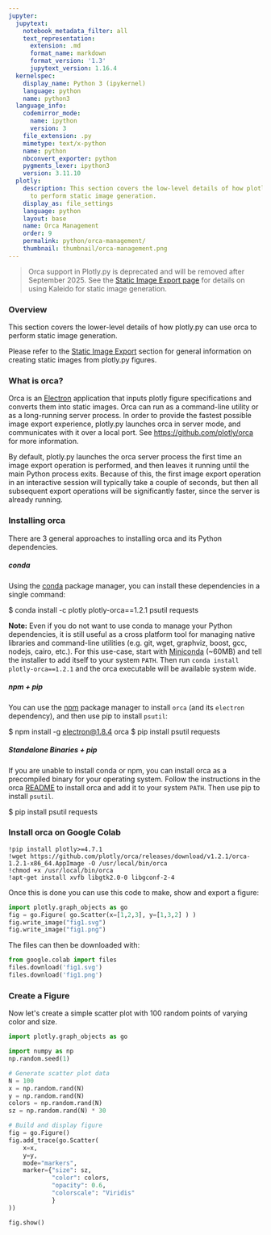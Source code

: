```yaml
---
jupyter:
  jupytext:
    notebook_metadata_filter: all
    text_representation:
      extension: .md
      format_name: markdown
      format_version: '1.3'
      jupytext_version: 1.16.4
  kernelspec:
    display_name: Python 3 (ipykernel)
    language: python
    name: python3
  language_info:
    codemirror_mode:
      name: ipython
      version: 3
    file_extension: .py
    mimetype: text/x-python
    name: python
    nbconvert_exporter: python
    pygments_lexer: ipython3
    version: 3.11.10
  plotly:
    description: This section covers the low-level details of how plotly.py uses orca
      to perform static image generation.
    display_as: file_settings
    language: python
    layout: base
    name: Orca Management
    order: 9
    permalink: python/orca-management/
    thumbnail: thumbnail/orca-management.png
---
```


> Orca support in Plotly.py is deprecated and will be removed after September 2025. See the [Static Image Export page](static-image-export.md) for details on using Kaleido for static image generation.

### Overview
This section covers the lower-level details of how plotly.py can use orca to perform static image generation.

Please refer to the [Static Image Export](static-image-export.md) section for general information on creating static images from plotly.py figures.

### What is orca?
Orca is an [Electron](https://electronjs.org/) application that inputs plotly figure specifications and converts them into static images.  Orca can run as a command-line utility or as a long-running server process. In order to provide the fastest possible image export experience, plotly.py launches orca in server mode, and communicates with it over a local port. See https://github.com/plotly/orca for more information.

By default, plotly.py launches the orca server process the first time an image export operation is performed, and then leaves it running until the main Python process exits. Because of this, the first image export operation in an interactive session will typically take a couple of seconds, but then all subsequent export operations will be significantly faster, since the server is already running.

### Installing orca
There are 3 general approaches to installing orca and its Python dependencies.

##### conda
Using the [conda](https://conda.io/docs/) package manager, you can install these dependencies in a single command:
<!-- #raw -->
$ conda install -c plotly plotly-orca==1.2.1 psutil requests
<!-- #endraw -->

**Note:** Even if you do not want to use conda to manage your Python dependencies, it is still useful as a cross platform tool for managing native libraries and command-line utilities (e.g. git, wget, graphviz, boost, gcc, nodejs, cairo, etc.).  For this use-case, start with [Miniconda](https://conda.io/miniconda.html) (~60MB) and tell the installer to add itself to your system `PATH`.  Then run `conda install plotly-orca==1.2.1` and the orca executable will be available system wide.

##### npm + pip
You can use the [npm](https://www.npmjs.com/get-npm) package manager to install `orca` (and its `electron` dependency), and then use pip to install `psutil`:

<!-- #raw -->
$ npm install -g electron@1.8.4 orca
$ pip install psutil requests
<!-- #endraw -->

##### Standalone Binaries + pip
If you are unable to install conda or npm, you can install orca as a precompiled binary for your operating system. Follow the instructions in the orca [README](https://github.com/plotly/orca) to install orca and add it to your system `PATH`. Then use pip to install `psutil`.

<!-- #raw -->
$ pip install psutil requests
<!-- #endraw -->

<!-- #region -->
### Install orca on Google Colab
```
!pip install plotly>=4.7.1
!wget https://github.com/plotly/orca/releases/download/v1.2.1/orca-1.2.1-x86_64.AppImage -O /usr/local/bin/orca
!chmod +x /usr/local/bin/orca
!apt-get install xvfb libgtk2.0-0 libgconf-2-4
```

Once this is done you can use this code to make, show and export a figure:

```python
import plotly.graph_objects as go
fig = go.Figure( go.Scatter(x=[1,2,3], y=[1,3,2] ) )
fig.write_image("fig1.svg")
fig.write_image("fig1.png")
```

The files can then be downloaded with:

```python
from google.colab import files
files.download('fig1.svg')
files.download('fig1.png')
```
<!-- #endregion -->

### Create a Figure
Now let's create a simple scatter plot with 100 random points of varying color and size.

```python
import plotly.graph_objects as go

import numpy as np
np.random.seed(1)

# Generate scatter plot data
N = 100
x = np.random.rand(N)
y = np.random.rand(N)
colors = np.random.rand(N)
sz = np.random.rand(N) * 30

# Build and display figure
fig = go.Figure()
fig.add_trace(go.Scatter(
    x=x,
    y=y,
    mode="markers",
    marker={"size": sz,
            "color": colors,
            "opacity": 0.6,
            "colorscale": "Viridis"
            }
))

fig.show()
```
<div>                        <script type="text/javascript">window.PlotlyConfig = {MathJaxConfig: 'local'};</script>
        <script charset="utf-8" src="https://cdn.plot.ly/plotly-3.1.0.min.js" integrity="sha256-Ei4740bWZhaUTQuD6q9yQlgVCMPBz6CZWhevDYPv93A=" crossorigin="anonymous"></script>                <div id="plotly-div-1" class="plotly-graph-div" style="height:100%; width:100%;"></div>            <script type="text/javascript">                window.PLOTLYENV=window.PLOTLYENV || {};                                if (document.getElementById("plotly-div-1")) {                    Plotly.newPlot(                        "plotly-div-1",                        [{"marker":{"color":{"dtype":"f8","bdata":"qGezv9dn7j8CZdBYGtDhP9wxCLClTO0\u002fR5W027WH5D\u002feKFvq4vXYP7bqVZl4Gt8\u002fGK4Y8IJW4z+C2c6F5ZXhPya9OztHo+0\u002fyDd5qUNm7T\u002fop99cpEXZPx+vI\u002fAL0+4\u002fLFms5S1Exj8knkHRkCvAP1xJFxtGSsE\u002fjAQNbGIu4D8gYdI6mQqWP41j2J\u002fFVe4\u002fpjRW3bp36j+Addp4RcKOP7yur1GZjcY\u002fqEwGlIdA1T8gySsugcTAP9AzIwZZ5+k\u002f4nZAUioQ1j8\u002fGGtJXBXuP33KlTPcn+I\u002f7Uj3QGQf7D8SdRiIEAjrP3zn3E\u002f5+Ow\u002fApNwo61u3T90mWJRrHvhP9HqTh4pjuk\u002fJCADuTdJ0j9OsJlPUGDfPzIjQWHpK+M\u002fgL3s8+jPjz95ot+4zP3iP4ZW\u002fXFawds\u002fdYh0v+XV6T9c1OGJ+CzUP5apQleLkuw\u002fZfMsas594j\u002fsZg9zpY3HP9v4Wl63Nuk\u002fxUoxaMKV4z8QEAQB\u002f5mrP+LOZQh05No\u002fUgCZke665T\u002fpv06OL2XtPwDws8LbWDo\u002ftgclZ5xB7z+YoQlS5BnYP6E6VBg8Ke8\u002fyYqhlNVZ4z9Nhdak54XqP2Vmq2EJZOI\u002f2ghkQTMZ5D\u002fMXJm94UbSP+0\u002fyrZWx+I\u002fa4RMpC0A6D9QWCWUTnfrP25YKB+iKeg\u002fJySaJ3xW5j91xgTE0KnrP54WHTLOptQ\u002fJ5jeDRp35T9Q5+BaHtvcPzj36xlfdNg\u002fFnMvsLtK2j8020Bs17HZP4ajCsEEUNQ\u002fGO8+csPm4z+st1fZK4nbPzgur\u002fliKe8\u002f0x69fouw5T9M5WH0vGrJP7x6FMART9s\u002fQknCgWL51T8huSDQQYbpPyNPvSvyKOw\u002futwg90Xs7D8oBBIuADXlPzq3IZgXS9E\u002fXvFjqsYm0D9isinuUlvrP1GFcNMJ4+A\u002fmo69uE2r6T8sjVVw01HiP7dVLVDndec\u002fmXXGRb6b4D9LyBO8FKvoPwykRKwVNOI\u002fEIJ+zjDO3T+IHxd1ne7VP9Awu\u002fgqdrE\u002frDyl5egv2D94bJ\u002fnX2K0P+V7LeA8c+8\u002fSN1\u002fBBc\u002fxz8="},"colorscale":[[0.0,"#440154"],[0.1111111111111111,"#482878"],[0.2222222222222222,"#3e4989"],[0.3333333333333333,"#31688e"],[0.4444444444444444,"#26828e"],[0.5555555555555556,"#1f9e89"],[0.6666666666666666,"#35b779"],[0.7777777777777778,"#6ece58"],[0.8888888888888888,"#b5de2b"],[1.0,"#fde725"]],"opacity":0.6,"size":{"dtype":"f8","bdata":"bXz+JRNbOEDJMkaXtD86QCrr+YYDpzRAKOIzk7cVMUCWlNXjClETQLtyR\u002fNGAyxAEkuQu9e1JEDIkLQ9OgEbQG06Jbx9xjFA7GoL93a8IkA\u002fscYFOn07QOJmgDYASjtACr5HiqzaHkC4jzlZKZ0KQKlENKzQJxdA5+d\u002f5Jz5LUBhjsi1ids1QEL7lK+7+xhAs+IYRpfDHUCvPTUK14w5QIiNLrJv8yhAK+ZELSSAMkDC0clKOQocQOQrt1DeeAhAZITtU5DzLkA2mSG04qAsQHLNAKoSUhJA8zjNy3inMkDZ9xVq\u002f1EwQFHy6VrGnzNAGivSYXBYEUB754rPu4s2QNR4uX1ZpRpA7zM+eD4pL0Blt67QEo83QFhFPQ3tb+U\u002f\u002fnHyFjV2I0Bojc05CzA6QFUJUqpeVzlABvnARzknMEAvpRcyjf85QLNCQJCCfjxAbBsYRc7KOEAAmLRKm585QGhna2vLsgdAHm72awSKM0DF4RiuAhs1QFgNxkGmTjJAYCnkkgv9N0AJHh+LHJjwPyzIovhuGzdAKrmj96zzNUAW0rRE7ykfQNGcZTor2R5A8HAF6Bb4MkDbh9fdxLckQL0nbBHN5TdABE8dXs7EKkCw1Sv4g3s3QGpBrMPStj1Ak5XCgtADIkAntmSYIykRQPHek30MCjtAduZKEC0\u002fMECaZ1+MAT49QH\u002fvwi0fGTNADx35hEDRPUD71Pji0mEwQKRtEQDnlS9AoEzfXVhAEECnoSeloVclQGR2EqB5K+k\u002fxsCoBFc\u002fE0BhzDBffl42QMCUsh0HL+0\u002fjy\u002fyGhr+JUDCBoW40d45QEPcjM7DxzRARxLUhm+6NEC+A58q7KIWQOOcKlamgypABhaDtYNyMUDjRZMJS7E9QIo\u002fI87\u002fdxhA2H9h0Fq6HUD2iLMG9XUfQMpJdPpSgTZAWumAGiRrK0Aqi8pIfVP7P8xZfjjPgi5AdOzfj2pvGUCowWLVR\u002fU3QN7kqpAC1yFAAOBwGHSA6j9UEpWrj80xQOIPX8qxUDlA2cDFXGjcJkDoE3Rt6X42QGLqRhMiqy5APb5ShoI6MEA="}},"mode":"markers","x":{"dtype":"f8","bdata":"Bjz6D32w2j9R8Lrz5QznPwDAYWaQ+x0\u002f9Aj+t2pZ0z88Bcej5cjCPxDKsIyAo7c\u002f5OE05l\u002fXxz\u002fOo1u9qh3WP+j7e2ejZNk\u002fVJ9il\u002fw94T+KlYE6FdTaPycjGXJR7eU\u002fDGIYx30ryj9KFuu8iRnsP8CsZ0R+C5w\u002fqeWnR3h05T\u002f+WqgzH7XaPwsJuX3J4OE\u002f3KoG\u002fzL4wT9ESHS8Y1vJP18n3RKzn+k\u002fEAY2s\u002f\u002f77j9YDr5IJA\u002fUP5SWEsKBJ+Y\u002f3sd1Q2EL7D\u002fjC1EnnqDsP1gcjBp1xbU\u002fkKZ5Ef3+oz\u002f8qPLQAL3FP+eerk6+Gew\u002fiGT6EkItuT8ujF9lbfPaP7irpfEHp+4\u002fyErKpLAP4T+slCh52yPmP+API3loMdQ\u002fMB0iy9D35T+VcKblQLXqP6C5X4QpupI\u002ftwF\u002fpi4B6D+xfaQCwKTvP8CoMRn58Oc\u002f9q6RW8vy0T+edOO4xkHpP9D\u002fWAIFbbo\u002fIADBm0mq3D\u002f7emLgNhPtPyIaOv+SytI\u002farf0QOlq0j8IlGW4xqTAP4AotIru1JM\u002fst2qSwW55T9QMpFOoRbLP3g1ZGq3\u002ftA\u002fNNSsRO913z8Q5zfkVVKrPz+sdOIrX+I\u002fVPhNfwDIwj8SPgtJl9viP06P7KRrZOY\u002fkAIS0ZYyuj8qeZmv5H\u002faP53k+K2GOOY\u002fXCZTxOmB2j8wtf3wf5OpPxxvLjgQJuE\u002fR1OPRM495T\u002fYayu7+HngPz+EHsgeOu4\u002fC1KIEw\u002fF4j9hxCkiq+jsP0TtKmfFmME\u002fQDBGrs7TwT94pYJBJtbpP5qxToyJc9k\u002f8NBvilMqxT9o7nF5Jq7tP+5skbzLQdY\u002fASWNGqcG6D+wWIEgYDvnP\u002f3EwiILROw\u002fnkuXah\u002f14z8Cb2ptuAfoP+4ZG7ZZVNY\u002fTC3aon9G0T\u002fz2gKTGavsP\u002fD8DJfYZds\u002fAvMLPPjf7j9NEP6p6TrlPyKQS2zu5OM\u002f2LQu+f1fvT\u002fdmkFMN2LuP\u002fSs10Jcy9w\u002f53DE7yqC4j9O1gnT6R7aP6zrNGzmVs4\u002f\u002fxwWK3zo7D\u002fYlzQVlVviPwDuSBeDg2c\u002fopmcsKa\u002f4z8="},"y":{"dtype":"f8","bdata":"0gqhBMDn1D9kOQn0qN3gPz4P1j6jWew\u002fUt\u002fD+4Hd1j9a8Q5PuBLtPzCc3umQ8uM\u002fQKBuonEzkD84p1Mn873tP4aONNrTG+Y\u002fccNHnBHq7z\u002f8QY\u002f3QA\u002fGP1xd4guqjcE\u002fIpDEcNLX7T95dNuZVUzmP9AhXydj5bA\u002fCnII2sAs6D\u002fuktX0wB\u002foP898MsBqie0\u002fh1ATks\u002fE5j\u002fgTYPFONC\u002fP8BkujJ1W5Q\u002fYCW+jQ3Xmj+AdkFBYPycP4xYoiHYg88\u002fpaUnVVmF6z8XUu2kGj7hP1fk3re3sOE\u002fnf8cxerx6j\u002fw1XmH0sm\u002fP\u002fCBuzgl3tE\u002fjb9HOoq+4j\u002fv9Kup7QbvP+areKX18+E\u002fADgQaEYYkz\u002fYtihpyJ7pP5xvetsZ0s0\u002fqqhzRs7T6T+yT2pztdLYP\u002fzqAYcious\u002fgxS2pWvo5z\u002fgqbZRuMzhP1BcymVdd8E\u002fMEzQCYitrj+Qdv1dXRC\u002fP5B1pvqAz6Y\u002fwM0FObyEuz+8e9wpC+TMPwndJETO0OY\u002fDQeeljPp4T\u002fAlDgh87aJP4hkawnobLI\u002fbHlxfe3z7j+UPBkF4S3iPxz6LkGDBco\u002frpM34Rom0D9Tf6Xga83nP4z2BE\u002fVA8k\u002fhgp8CX6a4j\u002fwNzNcZwrvPw299rY4Ges\u002f7GTH1FSzzj+ChqJJ7JnfP5xR7V+t1uM\u002fJ3SS8wKH6j\u002fsSiaMvRHEPyDrV9OjBZM\u002fUBZFofjssT+c0YI+RyDfP\u002fjfDAsNZ+M\u002fkTXS7Qc04j84LkFsqk\u002fUP8v1b1i+ou8\u002fm4mV2EWN4j\u002fU\u002fxGkO1TYP23T3CheoeE\u002fN3Cql8fZ5z+CPtkZW2rlPyTiDilx9NA\u002f0Kp02FH7sD+4rbOhda\u002fXP2cKTFSlJuQ\u002fVNaGYfvmyj8zGabQkhboP4AmaOuICLE\u002fvDDDqACp0D+Js5KkjMDpP9Bt5V50wsg\u002fF2xOqnZ25D\u002f0y1tjGcrgP0lAfuIGmO0\u002foJyYstrZ0D8Q30t30+KwP0VIFw6phec\u002ftH7ysq616D84YKnU0wztPzWMvxa30u0\u002fgHlDbaSSjD\u002fMK6irk\u002f\u002fNP8h8BvelvOM\u002faSeXeVde7j8="},"type":"scatter"}],                        {"template":{"data":{"histogram2dcontour":[{"type":"histogram2dcontour","colorbar":{"outlinewidth":0,"ticks":""},"colorscale":[[0.0,"#0d0887"],[0.1111111111111111,"#46039f"],[0.2222222222222222,"#7201a8"],[0.3333333333333333,"#9c179e"],[0.4444444444444444,"#bd3786"],[0.5555555555555556,"#d8576b"],[0.6666666666666666,"#ed7953"],[0.7777777777777778,"#fb9f3a"],[0.8888888888888888,"#fdca26"],[1.0,"#f0f921"]]}],"choropleth":[{"type":"choropleth","colorbar":{"outlinewidth":0,"ticks":""}}],"histogram2d":[{"type":"histogram2d","colorbar":{"outlinewidth":0,"ticks":""},"colorscale":[[0.0,"#0d0887"],[0.1111111111111111,"#46039f"],[0.2222222222222222,"#7201a8"],[0.3333333333333333,"#9c179e"],[0.4444444444444444,"#bd3786"],[0.5555555555555556,"#d8576b"],[0.6666666666666666,"#ed7953"],[0.7777777777777778,"#fb9f3a"],[0.8888888888888888,"#fdca26"],[1.0,"#f0f921"]]}],"heatmap":[{"type":"heatmap","colorbar":{"outlinewidth":0,"ticks":""},"colorscale":[[0.0,"#0d0887"],[0.1111111111111111,"#46039f"],[0.2222222222222222,"#7201a8"],[0.3333333333333333,"#9c179e"],[0.4444444444444444,"#bd3786"],[0.5555555555555556,"#d8576b"],[0.6666666666666666,"#ed7953"],[0.7777777777777778,"#fb9f3a"],[0.8888888888888888,"#fdca26"],[1.0,"#f0f921"]]}],"contourcarpet":[{"type":"contourcarpet","colorbar":{"outlinewidth":0,"ticks":""}}],"contour":[{"type":"contour","colorbar":{"outlinewidth":0,"ticks":""},"colorscale":[[0.0,"#0d0887"],[0.1111111111111111,"#46039f"],[0.2222222222222222,"#7201a8"],[0.3333333333333333,"#9c179e"],[0.4444444444444444,"#bd3786"],[0.5555555555555556,"#d8576b"],[0.6666666666666666,"#ed7953"],[0.7777777777777778,"#fb9f3a"],[0.8888888888888888,"#fdca26"],[1.0,"#f0f921"]]}],"surface":[{"type":"surface","colorbar":{"outlinewidth":0,"ticks":""},"colorscale":[[0.0,"#0d0887"],[0.1111111111111111,"#46039f"],[0.2222222222222222,"#7201a8"],[0.3333333333333333,"#9c179e"],[0.4444444444444444,"#bd3786"],[0.5555555555555556,"#d8576b"],[0.6666666666666666,"#ed7953"],[0.7777777777777778,"#fb9f3a"],[0.8888888888888888,"#fdca26"],[1.0,"#f0f921"]]}],"mesh3d":[{"type":"mesh3d","colorbar":{"outlinewidth":0,"ticks":""}}],"scatter":[{"fillpattern":{"fillmode":"overlay","size":10,"solidity":0.2},"type":"scatter"}],"parcoords":[{"type":"parcoords","line":{"colorbar":{"outlinewidth":0,"ticks":""}}}],"scatterpolargl":[{"type":"scatterpolargl","marker":{"colorbar":{"outlinewidth":0,"ticks":""}}}],"bar":[{"error_x":{"color":"#2a3f5f"},"error_y":{"color":"#2a3f5f"},"marker":{"line":{"color":"#E5ECF6","width":0.5},"pattern":{"fillmode":"overlay","size":10,"solidity":0.2}},"type":"bar"}],"scattergeo":[{"type":"scattergeo","marker":{"colorbar":{"outlinewidth":0,"ticks":""}}}],"scatterpolar":[{"type":"scatterpolar","marker":{"colorbar":{"outlinewidth":0,"ticks":""}}}],"histogram":[{"marker":{"pattern":{"fillmode":"overlay","size":10,"solidity":0.2}},"type":"histogram"}],"scattergl":[{"type":"scattergl","marker":{"colorbar":{"outlinewidth":0,"ticks":""}}}],"scatter3d":[{"type":"scatter3d","line":{"colorbar":{"outlinewidth":0,"ticks":""}},"marker":{"colorbar":{"outlinewidth":0,"ticks":""}}}],"scattermap":[{"type":"scattermap","marker":{"colorbar":{"outlinewidth":0,"ticks":""}}}],"scattermapbox":[{"type":"scattermapbox","marker":{"colorbar":{"outlinewidth":0,"ticks":""}}}],"scatterternary":[{"type":"scatterternary","marker":{"colorbar":{"outlinewidth":0,"ticks":""}}}],"scattercarpet":[{"type":"scattercarpet","marker":{"colorbar":{"outlinewidth":0,"ticks":""}}}],"carpet":[{"aaxis":{"endlinecolor":"#2a3f5f","gridcolor":"white","linecolor":"white","minorgridcolor":"white","startlinecolor":"#2a3f5f"},"baxis":{"endlinecolor":"#2a3f5f","gridcolor":"white","linecolor":"white","minorgridcolor":"white","startlinecolor":"#2a3f5f"},"type":"carpet"}],"table":[{"cells":{"fill":{"color":"#EBF0F8"},"line":{"color":"white"}},"header":{"fill":{"color":"#C8D4E3"},"line":{"color":"white"}},"type":"table"}],"barpolar":[{"marker":{"line":{"color":"#E5ECF6","width":0.5},"pattern":{"fillmode":"overlay","size":10,"solidity":0.2}},"type":"barpolar"}],"pie":[{"automargin":true,"type":"pie"}]},"layout":{"autotypenumbers":"strict","colorway":["#636efa","#EF553B","#00cc96","#ab63fa","#FFA15A","#19d3f3","#FF6692","#B6E880","#FF97FF","#FECB52"],"font":{"color":"#2a3f5f"},"hovermode":"closest","hoverlabel":{"align":"left"},"paper_bgcolor":"white","plot_bgcolor":"#E5ECF6","polar":{"bgcolor":"#E5ECF6","angularaxis":{"gridcolor":"white","linecolor":"white","ticks":""},"radialaxis":{"gridcolor":"white","linecolor":"white","ticks":""}},"ternary":{"bgcolor":"#E5ECF6","aaxis":{"gridcolor":"white","linecolor":"white","ticks":""},"baxis":{"gridcolor":"white","linecolor":"white","ticks":""},"caxis":{"gridcolor":"white","linecolor":"white","ticks":""}},"coloraxis":{"colorbar":{"outlinewidth":0,"ticks":""}},"colorscale":{"sequential":[[0.0,"#0d0887"],[0.1111111111111111,"#46039f"],[0.2222222222222222,"#7201a8"],[0.3333333333333333,"#9c179e"],[0.4444444444444444,"#bd3786"],[0.5555555555555556,"#d8576b"],[0.6666666666666666,"#ed7953"],[0.7777777777777778,"#fb9f3a"],[0.8888888888888888,"#fdca26"],[1.0,"#f0f921"]],"sequentialminus":[[0.0,"#0d0887"],[0.1111111111111111,"#46039f"],[0.2222222222222222,"#7201a8"],[0.3333333333333333,"#9c179e"],[0.4444444444444444,"#bd3786"],[0.5555555555555556,"#d8576b"],[0.6666666666666666,"#ed7953"],[0.7777777777777778,"#fb9f3a"],[0.8888888888888888,"#fdca26"],[1.0,"#f0f921"]],"diverging":[[0,"#8e0152"],[0.1,"#c51b7d"],[0.2,"#de77ae"],[0.3,"#f1b6da"],[0.4,"#fde0ef"],[0.5,"#f7f7f7"],[0.6,"#e6f5d0"],[0.7,"#b8e186"],[0.8,"#7fbc41"],[0.9,"#4d9221"],[1,"#276419"]]},"xaxis":{"gridcolor":"white","linecolor":"white","ticks":"","title":{"standoff":15},"zerolinecolor":"white","automargin":true,"zerolinewidth":2},"yaxis":{"gridcolor":"white","linecolor":"white","ticks":"","title":{"standoff":15},"zerolinecolor":"white","automargin":true,"zerolinewidth":2},"scene":{"xaxis":{"backgroundcolor":"#E5ECF6","gridcolor":"white","linecolor":"white","showbackground":true,"ticks":"","zerolinecolor":"white","gridwidth":2},"yaxis":{"backgroundcolor":"#E5ECF6","gridcolor":"white","linecolor":"white","showbackground":true,"ticks":"","zerolinecolor":"white","gridwidth":2},"zaxis":{"backgroundcolor":"#E5ECF6","gridcolor":"white","linecolor":"white","showbackground":true,"ticks":"","zerolinecolor":"white","gridwidth":2}},"shapedefaults":{"line":{"color":"#2a3f5f"}},"annotationdefaults":{"arrowcolor":"#2a3f5f","arrowhead":0,"arrowwidth":1},"geo":{"bgcolor":"white","landcolor":"#E5ECF6","subunitcolor":"white","showland":true,"showlakes":true,"lakecolor":"white"},"title":{"x":0.05},"mapbox":{"style":"light"}}}},                        {"responsive": true}                    )                };            </script>        </div>

### config
We can use the `plotly.io.orca.config` object to view the current orca configuration settings.

```python
import plotly.io as pio
pio.orca.config
```

### status
We can use the `plotly.io.orca.status` object to see the current status of the orca server

```python
import plotly.io as pio
pio.orca.status
```

Since no image export operations have been performed yet, the orca server is not yet running.

Let's export this figure as an SVG image, and record the runtime.

```python
%%time
import plotly.io as pio
from IPython.display import SVG, display
img_bytes = pio.to_image(fig, format="svg")
display(SVG(img_bytes))
```

**Error:**
```
Error executing code: invalid syntax (<string>, line 1)
Traceback (most recent call last):
  File "/Users/liamconnors/Documents/plotly.py/bin/run_markdown.py", line 245, in _run_code
    exec(code, exec_globals)
  File "<string>", line 1
    %%time
    ^
SyntaxError: invalid syntax
```

By checking the `status` object again, we see that the orca server is now running

```python
import plotly.io as pio
pio.orca.status
```

Let's perform this same export operation again, now that the server is already running.

```python
%%time
import plotly.io as pio
from IPython.display import SVG, display
img_bytes = pio.to_image(fig, format="svg")
display(SVG(img_bytes))
```

**Error:**
```
Error executing code: invalid syntax (<string>, line 1)
Traceback (most recent call last):
  File "/Users/liamconnors/Documents/plotly.py/bin/run_markdown.py", line 245, in _run_code
    exec(code, exec_globals)
  File "<string>", line 1
    %%time
    ^
SyntaxError: invalid syntax
```

The difference in runtime is dramatic. Starting the server and exporting the first image takes a couple seconds, while exporting an image with a running server is much faster.


### Shutdown the Server
By default, the orca server will continue to run until the main Python process exits.  It can also be manually shut down by calling the `plotly.io.orca.shutdown_server()` function.  Additionally, it is possible to configure the server to shut down automatically after a certain period of inactivity. See the `timeout` configuration parameter below for more information.

Regardless of how the server is shut down, it will start back up automatically the next time an image export operation is performed.

```python
import plotly.io as pio
pio.orca.shutdown_server()
pio.orca.status
```

```python
import plotly.io as pio
img_bytes = pio.to_image(fig, format="svg")
display(SVG(img_bytes))
```

**Error:**
```
Error executing code: name 'display' is not defined
Traceback (most recent call last):
  File "/Users/liamconnors/Documents/plotly.py/bin/run_markdown.py", line 245, in _run_code
    exec(code, exec_globals)
  File "<string>", line 3, in <module>
NameError: name 'display' is not defined
```

```python
import plotly.io as pio
pio.orca.status
```

<!-- #region -->
### Configuring the Executable
By default, plotly.py searches the `PATH` for an executable named `orca` and checks that it is a valid plotly orca executable. If plotly.py is unable to find the executable, you'll get an error message that looks something like this:

```
----------------------------------------------------------------------------
ValueError:
The orca executable is required in order to export figures as static images,
but it could not be found on the system path.

Searched for executable 'orca' on the following path:
    /anaconda3/envs/plotly_env/bin
    /usr/local/bin
    /usr/bin
    /bin
    /usr/sbin
    /sbin

If you haven't installed orca yet, you can do so using conda as follows:

    $ conda install -c plotly plotly-orca==1.2.1

Alternatively, see other installation methods in the orca project README at
https://github.com/plotly/orca.

After installation is complete, no further configuration should be needed.

If you have installed orca, then for some reason plotly.py was unable to
locate it. In this case, set the `plotly.io.orca.config.executable`
property to the full path to your orca executable. For example:

    >>> plotly.io.orca.config.executable = '/path/to/orca'

After updating this executable property, try the export operation again.
If it is successful then you may want to save this configuration so that it
will be applied automatically in future sessions. You can do this as follows:

    >>> plotly.io.orca.config.save()

If you're still having trouble, feel free to ask for help on the forums at
https://community.plotly.com/c/api/python
----------------------------------------------------------------------------
```
If this happens, follow the instructions in the error message and specify the full path to you orca executable using the `plotly.io.orca.config.executable` configuration property.
<!-- #endregion -->

### Other Configuration Settings
In addition to the `executable` property, the `plotly.io.orca.config` object can also be used to configure the following options:

 - **`server_url`**: The URL to an externally running instance of Orca. When this is set, plotly.py will not launch an orca server process and instead use the one provided.
 - **`port`**: The specific port to use to communicate with the orca server, or `None` if the port will be chosen automatically.
 - **`timeout`**: The number of seconds of inactivity required before the orca server is shut down. For example, if timeout is set to 20, then the orca server will shutdown once is has not been used for at least 20 seconds. If timeout is set to `None` (the default), then the server will not be automatically shut down due to inactivity.
 - **`default_width`**: The default pixel width to use on image export.
 - **`default_height`**: The default pixel height to use on image export.
 - **`default_scale`**: The default image scale factor applied on image export.
 - **`default_format`**: The default image format used on export. One of `"png"`, `"jpeg"`, `"webp"`, `"svg"`, `"pdf"`, or `"eps"`.
 - **`mathjax`**: Location of the MathJax bundle needed to render LaTeX characters. Defaults to a CDN location. If fully offline export is required, set this to a local MathJax bundle.
 - **`topojson`**: Location of the topojson files needed to render choropleth traces. Defaults to a CDN location. If fully offline export is required, set this to a local directory containing the [Plotly.js topojson files](https://github.com/plotly/plotly.js/tree/master/dist/topojson).
 - **`mapbox_access_token`**: Mapbox access token required to render `scattermapbox` traces.
 - **`use_xvfb`**: Whether to call orca using [Xvfb](https://www.x.org/releases/X11R7.6/doc/man/man1/Xvfb.1.xhtml) on Linux. Xvfb is needed for orca to work in a Linux environment if an X11 display server is not available.  By default, plotly.py will automatically use Xvfb if it is installed, and no active X11 display server is detected.  This can be set to `True` to force the use of Xvfb, or it can be set to `False` to disable the use of Xvfb.


### Saving Configuration Settings
Configuration options can optionally be saved to the `~/.plotly/` directory by calling the `plotly.io.config.save()` method.  Saved setting will be automatically loaded at the start of future sessions.
